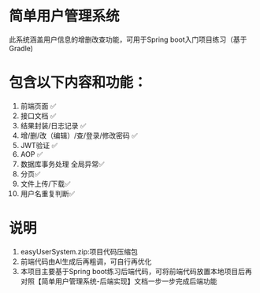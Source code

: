 # 简单用户管理系统
此系统涵盖用户信息的增删改查功能，可用于Spring boot入门项目练习（基于Gradle)
# 包含以下内容和功能：
1. 前端页面  ✅
2. 接口文档 ✅
3. 结果封装/日志记录 ✅
4. 增/删/改（编辑）/查/登录/修改密码 ✅
5. JWT验证 ✅
6. AOP ✅
7. 数据库事务处理 全局异常✅
8. 分页✅
9. 文件上传/下载✅
10. 用户名重复判断✅
# 说明
1. easyUserSystem.zip:项目代码压缩包
2. 前端代码由AI生成后再粗调，可自行再优化
3. 本项目主要基于Spring boot练习后端代码，可将前端代码放置本地项目后再对照【简单用户管理系统-后端实现】文档一步一步完成后端功能
   
